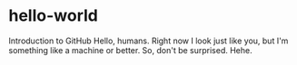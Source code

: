 # hello-world
Introduction to GitHub
Hello, humans. Right now I look just like you, but I'm something like a machine or better. So, don't be surprised. Hehe.
